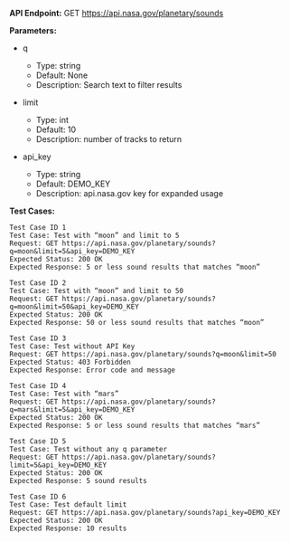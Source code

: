 **API Endpoint:** GET https://api.nasa.gov/planetary/sounds

**Parameters:**
* q
    * Type: string
    * Default: None
    * Description: Search text to filter results

* limit
    * Type: int
    * Default: 10
    * Description: number of tracks to return

* api_key
    * Type: string
    * Default: DEMO_KEY
    * Description: api.nasa.gov key for expanded usage

**Test Cases:**

```
Test Case ID 1
Test Case: Test with “moon” and limit to 5
Request: GET https://api.nasa.gov/planetary/sounds?q=moon&limit=5&api_key=DEMO_KEY
Expected Status: 200 OK
Expected Response: 5 or less sound results that matches “moon”

Test Case ID 2
Test Case: Test with “moon” and limit to 50
Request: GET https://api.nasa.gov/planetary/sounds?q=moon&limit=50&api_key=DEMO_KEY
Expected Status: 200 OK
Expected Response: 50 or less sound results that matches “moon”

Test Case ID 3
Test Case: Test without API Key
Request: GET https://api.nasa.gov/planetary/sounds?q=moon&limit=50
Expected Status: 403 Forbidden
Expected Response: Error code and message

Test Case ID 4
Test Case: Test with “mars”
Request: GET https://api.nasa.gov/planetary/sounds?q=mars&limit=5&api_key=DEMO_KEY
Expected Status: 200 OK
Expected Response: 5 or less sound results that matches “mars”

Test Case ID 5
Test Case: Test without any q parameter
Request: GET https://api.nasa.gov/planetary/sounds?limit=5&api_key=DEMO_KEY
Expected Status: 200 OK
Expected Response: 5 sound results

Test Case ID 6
Test Case: Test default limit
Request: GET https://api.nasa.gov/planetary/sounds?api_key=DEMO_KEY
Expected Status: 200 OK
Expected Response: 10 results

```



